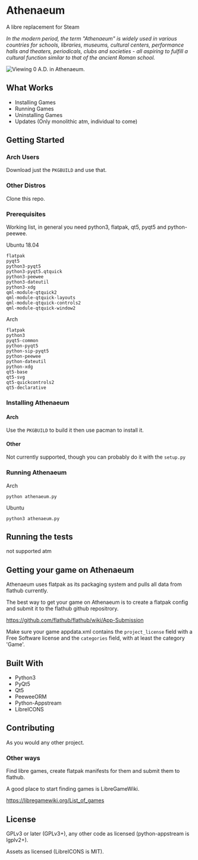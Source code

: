 # Athenaeum

A libre replacement for Steam

*In the modern period, the term "Athenaeum" is widely used in various countries for schools, libraries, museums, cultural centers, performance halls and theaters, periodicals, clubs and societies - all aspiring to fulfill a cultural function similar to that of the ancient Roman school.*

![Viewing 0 A.D. in Athenaeum.](https://matrix.org/_matrix/media/v1/download/matrix.org/AuGUNUQuBPRbnNDCTwCoovAQ)

## What Works

* Installing Games
* Running Games
* Uninstalling Games
* Updates (Only monolithic atm, individual to come)

## Getting Started

### Arch Users

Download just the `PKGBUILD` and use that.

### Other Distros

Clone this repo.

### Prerequisites

Working list, in general you need python3, flatpak, qt5, pyqt5 and python-peewee.

Ubuntu 18.04

```
flatpak
pyqt5
python3-pyqt5
python3-pyqt5.qtquick
python3-peewee
python3-dateutil
python3-xdg
qml-module-qtquick2
qml-module-qtquick-layouts
qml-module-qtquick-controls2
qml-module-qtquick-window2
```

Arch

```
flatpak
python3
pyqt5-common
python-pyqt5
python-sip-pyqt5
python-peewee
python-dateutil
python-xdg
qt5-base
qt5-svg
qt5-quickcontrols2
qt5-declarative
```

### Installing Athenaeum

#### Arch

Use the `PKGBUILD` to build it then use pacman to install it.

#### Other

Not currently supported, though you can probably do it with the `setup.py`

### Running Athenaeum

Arch

```
python athenaeum.py
```

Ubuntu

```
python3 athenaeum.py
```

## Running the tests

not supported atm

## Getting your game on Athenaeum

Athenaeum uses flatpak as its packaging system and pulls all data from flathub currently.

The best way to get your game on Athenaeum is to create a flatpak config and submit it to the flathub github repositrory.

https://github.com/flathub/flathub/wiki/App-Submission

Make sure your game appdata.xml contains the `project_license` field with a Free Software license and the `categories` field, with at least the category 'Game'.

## Built With

* Python3
* PyQt5
* Qt5
* PeeweeORM
* Python-Appstream
* LibreICONS

## Contributing

As you would any other project.

### Other ways

Find libre games, create flatpak manifests for them and submit them to flathub.

A good place to start finding games is LibreGameWiki.

https://libregamewiki.org/List_of_games

## License

GPLv3 or later (GPLv3+), any other code as licensed (python-appstream is lgplv2+).

Assets as licensed (LibreICONS is MIT).
